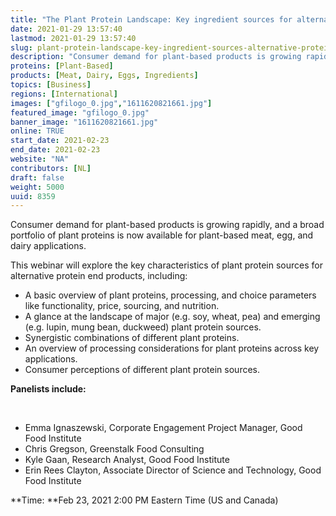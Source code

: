 ```yaml
---
title: "The Plant Protein Landscape: Key ingredient sources for alternative proteins"
date: 2021-01-29 13:57:40
lastmod: 2021-01-29 13:57:40
slug: plant-protein-landscape-key-ingredient-sources-alternative-proteins
description: "Consumer demand for plant-based products is growing rapidly, and a broad portfolio of plant proteins is now available for plant-based meat, egg, and dairy applications.This webinar will explore the key characteristics of plant protein sources for alternative protein end products, including:"
proteins: [Plant-Based]
products: [Meat, Dairy, Eggs, Ingredients]
topics: [Business]
regions: [International]
images: ["gfilogo_0.jpg","1611620821661.jpg"]
featured_image: "gfilogo_0.jpg"
banner_image: "1611620821661.jpg"
online: TRUE
start_date: 2021-02-23
end_date: 2021-02-23
website: "NA"
contributors: [NL]
draft: false
weight: 5000
uuid: 8359
---
```

Consumer demand for plant-based products is growing rapidly, and a broad
portfolio of plant proteins is now available for plant-based meat, egg,
and dairy applications.

This webinar will explore the key characteristics of plant protein
sources for alternative protein end products, including:

-   A basic overview of plant proteins, processing, and choice
    parameters like functionality, price, sourcing, and nutrition.
-   A glance at the landscape of major (e.g. soy, wheat, pea) and
    emerging (e.g. lupin, mung bean, duckweed) plant protein sources.
-   Synergistic combinations of different plant proteins.
-   An overview of processing considerations for plant proteins across
    key applications.
-   Consumer perceptions of different plant protein sources.

**Panelists include:**

 

-   Emma Ignaszewski, Corporate Engagement Project Manager, Good Food
    Institute
-   Chris Gregson, Greenstalk Food Consulting
-   Kyle Gaan, Research Analyst, Good Food Institute
-   Erin Rees Clayton, Associate Director of Science and Technology,
    Good Food Institute

**Time: **Feb 23, 2021 2:00 PM Eastern Time (US and Canada)
